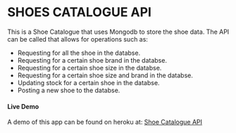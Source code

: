<h1>SHOES CATALOGUE API</h1>

<p>
This is a Shoe Catalogue that uses Mongodb to store the shoe data.
The API can be called that allows for operations such as:
</p>

<ul>
  <li>Requesting for all the shoe in the databse.</li>
  <li>Requesting for a certain shoe brand in the databse.</li>
  <li>Requesting for a certain shoe size in the databse.</li>
  <li>Requesting for a certain shoe size and brand in the databse.</li>
  <li>Updating stock for a certain shoe in the databse.</li>
  <li>Posting a new shoe to the databse.</li>
</ul>

<h4>Live Demo</h4>
<p>A demo of this app can be found on heroku at:
<a href="https://shoes-catalogue-api.herokuapp.com/">Shoe Catalogue API</a>
